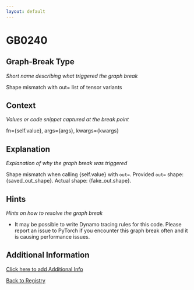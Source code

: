 ```yaml
---
layout: default
---
```

# GB0240

## Graph-Break Type
*Short name describing what triggered the graph break*

Shape mismatch with out= list of tensor variants

## Context
*Values or code snippet captured at the break point*

fn={self.value}, args={args}, kwargs={kwargs}

## Explanation
*Explanation of why the graph break was triggered*

Shape mismatch when calling {self.value} with `out=`. Provided `out=` shape: {saved_out_shape}. Actual shape: {fake_out.shape}.

## Hints
*Hints on how to resolve the graph break*

- It may be possible to write Dynamo tracing rules for this code. Please report an issue to PyTorch if you encounter this graph break often and it is causing performance issues.


## Additional Information

<!-- ADDITIONAL INFORMATION START - Add custom information below this line -->

<!-- ADDITIONAL INFORMATION END -->


[Click here to add Additional Info](https://github.com/meta-pytorch/compile-graph-break-site/edit/main/docs/gb/gb0240.md)

[Back to Registry](../index.html)
